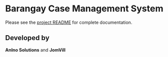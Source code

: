 # Barangay Case Management System

Please see the [project README](./barangay-case-dashboard/README.md) for complete documentation.

## Developed by

**AnIno Solutions** and **JomVill**
